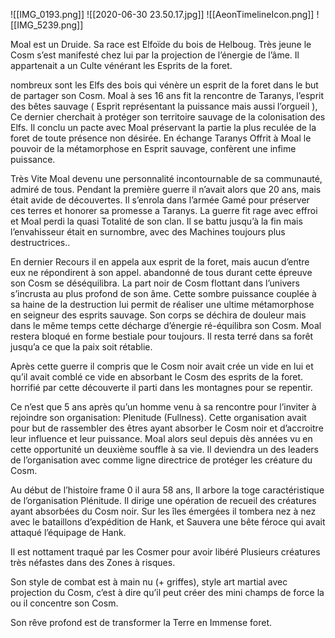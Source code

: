 ![[IMG_0193.png]]
![[2020-06-30 23.50.17.jpg]]
![[AeonTimelineIcon.png]]
![[IMG_5239.png]]

Moal est un Druide. Sa race est Elfoïde du bois de Helboug. Très jeune le Cosm s’est manifesté chez lui par la projection de l’énergie de l’âme. Il appartenait a un Culte vénérant les Esprits de la foret.

nombreux sont les Elfs des bois qui vénère un esprit de la foret dans le but de partager son Cosm. Moal à ses 16 ans fit la rencontre de Taranys, l’esprit des bêtes sauvage ( Esprit représentant la puissance mais aussi l’orgueil ), Ce dernier cherchait à protéger son territoire sauvage de la colonisation des Elfs. Il conclu un pacte avec Moal préservant la partie la plus reculée de la foret de toute présence non désirée. En échange Taranys Offrit à Moal le pouvoir de la métamorphose en Esprit sauvage, confèrent une infime puissance.

  

Très Vite Moal devenu une personnalité incontournable de sa communauté, admiré de tous. Pendant la première guerre il n’avait alors que 20 ans, mais était avide de découvertes. Il s’enrola dans l’armée Gamé pour préserver ces terres et honorer sa promesse a Taranys. La guerre fit rage avec effroi et Moal perdi la quasi Totalité de son clan. Il se battu jusqu’à la fin mais l’envahisseur était en surnombre, avec des Machines toujours plus destructrices..

En dernier Recours il en appela aux esprit de la foret, mais aucun d’entre eux ne répondirent à son appel. abandonné de tous durant cette épreuve son Cosm se déséquilibra. La part noir de Cosm flottant dans l’univers s’incrusta au plus profond de son âme. Cette sombre puissance couplée à sa haine de la destruction lui permit de réaliser une ultime métamorphose en seigneur des esprits sauvage. Son corps se déchira de douleur mais dans le même temps cette décharge d’énergie ré-équilibra son Cosm. Moal restera bloqué en forme bestiale pour toujours. Il resta terré dans sa forêt jusqu’a ce que la paix soit rétablie.

  

Après cette guerre il compris que le Cosm noir avait crée un vide en lui et qu’il avait comblé ce vide en absorbant le Cosm des esprits de la foret. horrifié par cette découverte il parti dans les montagnes pour se repentir.

  

Ce n’est que 5 ans après qu’un homme venu à sa rencontre pour l’inviter à rejoindre son organisation: Plenitude (Fullness). Cette organisation avait pour but de rassembler des êtres ayant absorber le Cosm noir et d’accroitre leur influence et leur puissance. Moal alors seul depuis dès années vu en cette opportunité un deuxième souffle à sa vie. Il deviendra un des leaders de l’organisation avec comme ligne directrice de protéger les créature du Cosm.

  

Au début de l’histoire frame 0 il aura 58 ans, Il arbore la toge caractéristique de l’organisation Plénitude. Il dirige une opération de recueil des créatures ayant absorbées du Cosm noir. Sur les îles émergées il tombera nez à nez avec le bataillons d’expédition de Hank, et Sauvera une bête féroce qui avait attaqué l’équipage de Hank. 

Il est nottament traqué par les Cosmer pour avoir libéré Plusieurs créatures très néfastes dans des Zones à risques.

  

  

Son style de combat est à main nu (+ griffes), style art martial avec projection du Cosm, c’est à dire qu’il peut créer des mini champs de force la ou il concentre son Cosm.

  

Son rêve profond est de transformer la Terre en Immense foret.